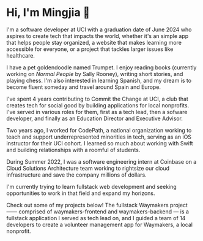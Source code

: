# Hi, I'm Mingjia 👋

I'm a software developer at UCI with a graduation date of June 2024 who aspires to create tech that impacts the world, whether it's an simple app that helps people stay organized, a website that makes learning more accessible for everyone, or a project that tackles larger issues like healthcare.

I have a pet goldendoodle named Trumpet. I enjoy reading books (currently working on _Normal People_ by Sally Rooney), writing short stories, and playing chess. I'm also interested in learning Spanish, and my dream is to become fluent someday and travel around Spain and Europe.

I've spent 4 years contributing to Commit the Change at UCI, a club that creates tech for social good by building applications for local nonprofits. I've served in various roles for them, first as a tech lead, then a sofware developer, and finally as an Education Director and Executive Advisor.

Two years ago, I worked for CodePath, a national organization working to teach and support underrepresented minorities in tech, serving as an iOS instructor for their UCI cohort. I learned so much about working with Swift and building relationships with a roomful of students.

During Summer 2022, I was a software engineering intern at Coinbase on a Cloud Solutions Architecture team working to rightsize our cloud infrastructure and save the company millions of dollars.

I'm currently trying to learn fullstack web development and seeking opportunities to work in that field and expand my horizons.<br/>

Check out some of my projects below! The fullstack Waymakers project —— comprised of waymakers-frontend and waymakers-backend — is a fullstack application I served as tech lead on, and I guided a team of 14 developers to create a volunteer management app for Waymakers, a local nonprofit.


<!-- spanish reading guitar chess music (taylor swift & classical) rubik's cubes writing journalism -->
